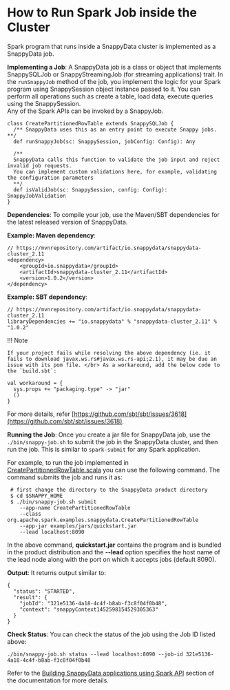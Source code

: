 <a id="howto-job"></a>
# How to Run Spark Job inside the Cluster
Spark program that runs inside a SnappyData cluster is implemented as a SnappyData job.

**Implementing a Job**: 
A SnappyData job is a class or object that implements SnappySQLJob or SnappyStreamingJob (for streaming applications) trait. In the `runSnappyJob` method of the job, you implement the logic for your Spark program using SnappySession object instance passed to it. You can perform all operations such as create a table, load data, execute queries using the SnappySession. <br/>
Any of the Spark APIs can be invoked by a SnappyJob.

```pre
class CreatePartitionedRowTable extends SnappySQLJob {
  /** SnappyData uses this as an entry point to execute Snappy jobs. **/
  def runSnappyJob(sc: SnappySession, jobConfig: Config): Any

  /**
  SnappyData calls this function to validate the job input and reject invalid job requests.
  You can implement custom validations here, for example, validating the configuration parameters
  **/
  def isValidJob(sc: SnappySession, config: Config): SnappyJobValidation
}
```

**Dependencies**:
To compile your job, use the Maven/SBT dependencies for the latest released version of SnappyData.

**Example: Maven dependency**:

```pre
// https://mvnrepository.com/artifact/io.snappydata/snappydata-cluster_2.11
<dependency>
    <groupId>io.snappydata</groupId>
    <artifactId>snappydata-cluster_2.11</artifactId>
    <version>1.0.2</version>
</dependency>
```

**Example: SBT dependency**:

```pre
// https://mvnrepository.com/artifact/io.snappydata/snappydata-cluster_2.11
libraryDependencies += "io.snappydata" % "snappydata-cluster_2.11" % "1.0.2"
```

!!! Note
	
    If your project fails while resolving the above dependency (ie. it fails to download javax.ws.rs#javax.ws.rs-api;2.1), it may be due an issue with its pom file. </br> As a workaround, add the below code to the `build.sbt`:

```pre
val workaround = {
  sys.props += "packaging.type" -> "jar"
  ()
}
```

For more details, refer [https://github.com/sbt/sbt/issues/3618](https://github.com/sbt/sbt/issues/3618).

**Running the Job**: 
Once you create a jar file for SnappyData job, use the `./bin/snappy-job.sh` to submit the job in the SnappyData cluster, and then run the job. This is similar to `spark-submit` for any Spark application. 

For example, to run the job implemented in [CreatePartitionedRowTable.scala](https://github.com/SnappyDataInc/snappydata/blob/master/examples/src/main/scala/org/apache/spark/examples/snappydata/CreatePartitionedRowTable.scala) you can use the following command. The command submits the job and runs it as:

```pre
 # first change the directory to the SnappyData product directory
 $ cd $SNAPPY_HOME
 $ ./bin/snappy-job.sh submit
    --app-name CreatePartitionedRowTable
    --class org.apache.spark.examples.snappydata.CreatePartitionedRowTable
    --app-jar examples/jars/quickstart.jar
    --lead localhost:8090
```
In the above command, **quickstart.jar** contains the program and is bundled in the product distribution and the **--lead** option specifies the host name of the lead node along with the port on which it accepts jobs (default 8090).

**Output**: It returns output similar to:

```pre
{
  "status": "STARTED",
  "result": {
    "jobId": "321e5136-4a18-4c4f-b8ab-f3c8f04f0b48",
    "context": "snappyContext1452598154529305363"
  }
}
```

**Check Status**: You can check the status of the job using the Job ID listed above:

```pre
./bin/snappy-job.sh status --lead localhost:8090 --job-id 321e5136-4a18-4c4f-b8ab-f3c8f04f0b48
```

Refer to the [Building SnappyData applications using Spark API](../programming_guide/building_snappydata_applications_using_spark_api.md) section of the documentation for more details.
